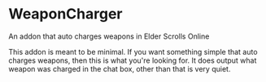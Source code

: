 # WeaponCharger
An addon that auto charges weapons in Elder Scrolls Online


This addon is meant to be minimal.  If you want something simple that auto charges weapons, then this is what you're looking for.
It does output what weapon was charged in the chat box, other than that is very quiet.
